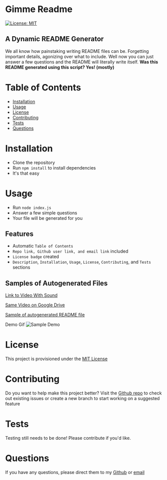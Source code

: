 <!-- @format -->

# Gimme Readme

[![License: MIT](https://img.shields.io/badge/license-MIT-yellow)](https://opensource.org/licenses/MIT)

## A Dynamic README Generator

We all know how painstaking writing README files can be. Forgetting important details, agonizing over what to include. Well now you can just answer a few questions and the README will literally write itself. **Was this README generated using this script? Yes! (mostly)**

# Table of Contents

- [Installation](#installation)
- [Usage](#usage)
- [License](#license)
- [Contributing](#contributing)
- [Tests](#tests)
- [Questions](#questions)

# Installation

- Clone the repository
- Run `npm install` to install dependencies
- It's that easy

# Usage

- Run `node index.js`
- Answer a few simple questions
- Your file will be generated for you

## Features

- Automatic `Table of Contents`
- `Repo link, Github user link, and email link` included
- `License badge` created
- `Description`, `Installation`, `Usage`, `License`, `Contributing`, and `Tests` sections

## Samples of Autogenerated Files

[Link to Video With Sound](./screenshots/ReadMe%20Generator.mp4)

[Same Video on Google Drive](https://drive.google.com/file/d/10iZas3tApRHPMClc9YZmpRAK3GpWPwcj/view?usp=sharing)

[Sample of autogenerated README file](./README_SAMPLE.md)

Demo Gif
![Sample Demo](./screenshots/readme-generator-demo.gif)

# License

This project is provisioned under the [MIT License](https://opensource.org/licenses/MIT)

# Contributing

Do you want to help make this project better? Visit the [Github repo](https://github.com/codewizard-dt/gimme-readme) to check out existing issues or create a new branch to start working on a suggested feature

# Tests

Testing still needs to be done! Please contribute if you'd like.

# Questions

If you have any questions, please direct them to my [Github](https://github.com/codewizard-dt) or [email](mailto:david@codewizard.app)
